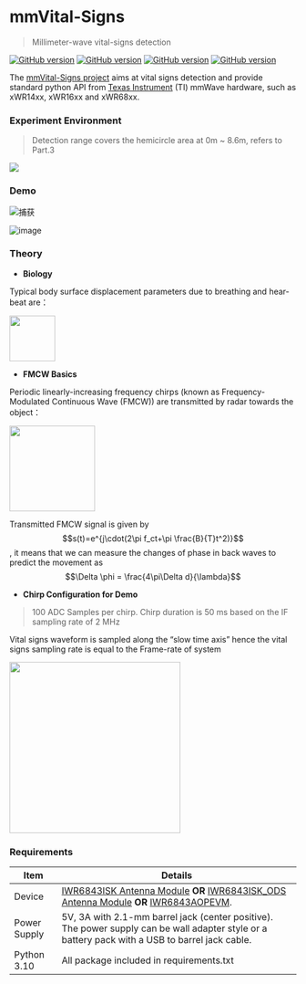 # mmVital-Signs

> Millimeter-wave vital-signs detection 

<p align="left">
    <a href="https://github.com/KylinC/mmVital-Signs"><img src="https://img.shields.io/badge/Python-3.10-blue" alt="GitHub version"></a>
    <a href="https://github.com/KylinC/mmVital-Signs"><img src="https://img.shields.io/badge/C%2FC%2B%2B-98-yellow" alt="GitHub version"></a>
    <a href="https://github.com/KylinC/mmVital-Signs"><img src="https://img.shields.io/badge/TI%20mmWave%20SDK-3.6.x.x-orange" alt="GitHub version"></a>
    <a href="https://github.com/KylinC/mmVital-Signs"><img src="https://img.shields.io/badge/CCS-12.3.0-lightgrey" alt="GitHub version"></a>
  </p>

The [mmVital-Signs project](https://github.com/KylinC/mmVital-Signs) aims at vital signs detection and provide standard python API from [Texas Instrument](https://www.ti.com.cn/) (TI) mmWave hardware, such as xWR14xx, xWR16xx and xWR68xx.

### Experiment Environment

> Detection range covers the hemicircle area at 0m ~ 8.6m, refers to Part.3

![](http://kylinhub.oss-cn-shanghai.aliyuncs.com/2021-01-17-IMG_8789.jpg)



### Demo

![捕获](http://kylinhub.oss-cn-shanghai.aliyuncs.com/2021-01-17-020515.png)

![image](https://github.com/KylinC/mmVital-Signs/blob/main/docs/VS-2.gif)   



### Theory

- **Biology**

Typical body surface displacement parameters due to breathing and hear-beat are：

<img src="http://kylinhub.oss-cn-shanghai.aliyuncs.com/2021-01-17-%E6%88%AA%E5%B1%8F2021-01-17%20%E4%B8%8A%E5%8D%8810.06.14.png" height="80" />

- **FMCW Basics** 

Periodic linearly-increasing frequency chirps (known as Frequency-Modulated Continuous Wave (FMCW)) are transmitted by radar towards the object：

<img src="http://kylinhub.oss-cn-shanghai.aliyuncs.com/2021-01-17-%E6%88%AA%E5%B1%8F2021-01-17%20%E4%B8%8A%E5%8D%8810.22.56.jpg" height="150" />

Transmitted FMCW signal is given by $$s(t)=e^{j\cdot(2\pi f_ct+\pi \frac{B}{T}t^2)}$$ , it means that we can measure the changes of phase in back waves to predict the movement as $$\Delta \phi = \frac{4\pi\Delta d}{\lambda}$$ 

- **Chirp Configuration for Demo**

>  100 ADC Samples per chirp. Chirp duration is 50 ms based on the IF sampling rate of 2 MHz

Vital signs waveform is sampled along the “slow time axis” hence the vital signs sampling rate is equal to the Frame-rate of system 

<img src="http://kylinhub.oss-cn-shanghai.aliyuncs.com/2021-01-17-%E6%88%AA%E5%B1%8F2021-01-17%20%E4%B8%8A%E5%8D%8810.35.52.jpg" height="300" />

### Requirements

| **Item**     | **Details**                                                  |
| ------------ | ------------------------------------------------------------ |
| Device       | [IWR6843ISK Antenna Module](http://www.ti.com/tool/IWR6843ISK) **OR** [IWR6843ISK_ODS Antenna Module](http://www.ti.com/tool/IWR6843ISK-ODS) **OR** [IWR6843AOPEVM](http://www.ti.com/tool/IWR6843AOPEVM). |
| Power Supply | 5V, 3A with 2.1-mm barrel jack (center positive). The power supply can be wall adapter style or a battery pack with a USB to barrel jack cable. |
| Python 3.10  | All package included in requirements.txt                     |

